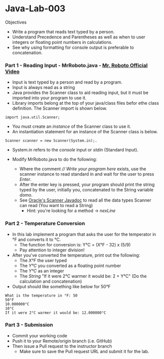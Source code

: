 # Java-Lab-003

Objectives

* Write a program that reads text typed by a person.
* Understand Precedence and Parentheses as well as when to user integers or floating point numbers in calculations.
* See why using formatting for console output is preferable to concatenation.
 
### Part 1 - Reading Input - MrRoboto.java - [Mr. Roboto Official Video](https://www.youtube.com/watch?v=uc6f_2nPSX8)

* Input is text typed by a person and read by a program.
* Input is always read as a string
* Java provides the Scanner class to aid reading input, but it must be imported into your program to use it.
* Library imports belong at the top of your java/class files befor ethe class definition. The Scanner import is shown below.
```
import java.util.Scanner;
```
* You must create an *instance* of the Scanner class to use it.
* An instantiation statement for an instance of the Scanner class is below.
```
Scanner scanner = new Scanner(System.in);.
```
* System.in refers to the *console* input or *stdin* (Standard Input).

* Modify MrRoboto.java to do the following:
    * Where the comment *// Write your program here* exists, use the scanner instance to read standard in and wait for the user to press *Enter*.
    * After the enter key is pressed, your program should print the string typed by the user, initially you, concatenated to the String variable *domo*.
    * See [Oracle's Scanner Javadoc](https://docs.oracle.com/javase/8/docs/api/java/util/Scanner.html) to read all the data types Scanner can read (You want to read a String)
        * Hint: you're looking for a method -> *nexLine*

### Part 2 - Temperature Conversion 

* In this lab implement a program that asks the user for the temperator in °F and converts it to °C.
    * The function for conversion is: Y°C = (X°F - 32) x (5/9)
    * Pay attention to integer division!
* After you've converted the temperature, print out the following:
    * The *X°F*  the user typed
    * The *Y°C* you converted as a floating point number
    * The *Y°C* as an integer
    * The *String* "If it were 2°C warmer it would be: 2 + Y°C" (Do the calculation and concatenation)
* Output should like something like below for 50°F
```
What is the temperature in °F: 50
50°F
10.000000°C
10°C
If it were 2°C warmer it would be: 12.000000°C
```

### Part 3 - Submission
* Commit your working code
* Push it to your Remote/origin branch (i.e. GitHub)
* Then issue a Pull request to the instructor branch
    * Make sure to save the Pull request URL and submit it for the lab.
